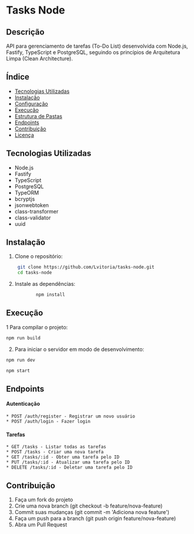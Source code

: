 # Tasks Node

## Descrição

API para gerenciamento de tarefas (To-Do List) desenvolvida com Node.js, Fastify, TypeScript e PostgreSQL, seguindo os princípios de Arquitetura Limpa (Clean Architecture).

## Índice

- [Tecnologias Utilizadas](#tecnologias-utilizadas)
- [Instalação](#instalação)
- [Configuração](#configuração)
- [Execução](#execução)
- [Estrutura de Pastas](#estrutura-de-pastas)
- [Endpoints](#endpoints)
- [Contribuição](#contribuição)
- [Licença](#licença)

## Tecnologias Utilizadas

- Node.js
- Fastify
- TypeScript
- PostgreSQL
- TypeORM
- bcryptjs
- jsonwebtoken
- class-transformer
- class-validator
- uuid

## Instalação

1. Clone o repositório:

   ```bash
    git clone https://github.com/Lvitoria/tasks-node.git
    cd tasks-node
    ```
2. Instale as dependências:

    ```bash
            npm install
    ```

## Execução
1 Para compilar o projeto:

```bash
npm run build
```

2. Para iniciar o servidor em modo de desenvolvimento:

```bash
npm run dev
```

```bash
npm start
```


## Endpoints
#### Autenticação
    * POST /auth/register - Registrar um novo usuário
    * POST /auth/login - Fazer login
#### Tarefas
    * GET /tasks - Listar todas as tarefas
    * POST /tasks - Criar uma nova tarefa
    * GET /tasks/:id - Obter uma tarefa pelo ID
    * PUT /tasks/:id - Atualizar uma tarefa pelo ID
    * DELETE /tasks/:id - Deletar uma tarefa pelo ID

## Contribuição
1. Faça um fork do projeto
2. Crie uma nova branch (git checkout -b feature/nova-feature)
3. Commit suas mudanças (git commit -m 'Adiciona nova feature')
4. Faça um push para a branch (git push origin feature/nova-feature)
5. Abra um Pull Request

